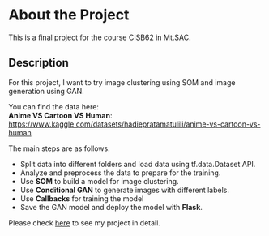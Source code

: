 # About the Project
This is a final project for the course CISB62 in Mt.SAC.
## Description
For this project, I want to try image clustering using SOM and image generation using GAN.

You can find the data here: <br>**Anime VS Cartoon VS Human**:  https://www.kaggle.com/datasets/hadiepratamatulili/anime-vs-cartoon-vs-human

The main steps are as follows:

- Split data into different folders and load data using tf.data.Dataset API.
- Analyze and preprocess the data to prepare for the training.
- Use <b>SOM</b> to build a model for image clustering.
- Use <b>Conditional GAN</b> to generate images with different labels.
- Use <b>Callbacks</b> for training the model
- Save the GAN model and deploy the model with <b>Flask</b>.

Please check [here](CISB62_final_project_Chao.ipynb) to see my project in detail.
